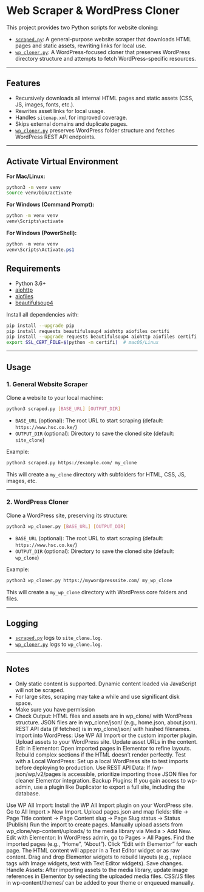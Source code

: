 # Web Scraper & WordPress Cloner

This project provides two Python scripts for website cloning:

- [`scraped.py`](scraped.py): A general-purpose website scraper that downloads HTML pages and static assets, rewriting links for local use.
- [`wp_cloner.py`](wp_cloner.py): A WordPress-focused cloner that preserves WordPress directory structure and attempts to fetch WordPress-specific resources.

---

## Features

- Recursively downloads all internal HTML pages and static assets (CSS, JS, images, fonts, etc.).
- Rewrites asset links for local usage.
- Handles `sitemap.xml` for improved coverage.
- Skips external domains and duplicate pages.
- [`wp_cloner.py`](wp_cloner.py) preserves WordPress folder structure and fetches WordPress REST API endpoints.

---
## Activate Virtual Environment

**For Mac/Linux:**
```bash
python3 -m venv venv
source venv/bin/activate
```

**For Windows (Command Prompt):**
```cmd
python -m venv venv 
venv\Scripts\activate
```

**For Windows (PowerShell):**
```powershell
python -m venv venv
venv\Scripts\Activate.ps1
```

## Requirements

- Python 3.6+
- [aiohttp](https://pypi.org/project/aiohttp/)
- [aiofiles](https://pypi.org/project/aiofiles/)
- [beautifulsoup4](https://pypi.org/project/beautifulsoup4/)

Install all dependencies with:

```sh
pip install --upgrade pip 
pip install requests beautifulsoup4 aiohttp aiofiles certifi
pip install --upgrade requests beautifulsoup4 aiohttp aiofiles certifi
export SSL_CERT_FILE=$(python -m certifi)  # macOS/Linux
```

---

## Usage

### 1. General Website Scraper

Clone a website to your local machine:

```sh
python3 scraped.py [BASE_URL] [OUTPUT_DIR]
```

- `BASE_URL` (optional): The root URL to start scraping (default: `https://www.hsc.co.ke/`)
- `OUTPUT_DIR` (optional): Directory to save the cloned site (default: `site_clone`)

Example:

```sh
python3 scraped.py https://example.com/ my_clone
```

This will create a `my_clone` directory with subfolders for HTML, CSS, JS, images, etc.

---

### 2. WordPress Cloner

Clone a WordPress site, preserving its structure:

```sh
python3 wp_cloner.py [BASE_URL] [OUTPUT_DIR]
```

- `BASE_URL` (optional): The root URL to start scraping (default: `https://www.hsc.co.ke/`)
- `OUTPUT_DIR` (optional): Directory to save the cloned site (default: `wp_clone`)

Example:

```sh
python3 wp_cloner.py https://mywordpresssite.com/ my_wp_clone 
```

This will create a `my_wp_clone` directory with WordPress core folders and files.

---

## Logging

- [`scraped.py`](scraped.py) logs to `site_clone.log`.
- [`wp_cloner.py`](wp_cloner.py) logs to `wp_clone.log`.

---

## Notes

- Only static content is supported. Dynamic content loaded via JavaScript will not be scraped.
- For large sites, scraping may take a while and use significant disk space.
- Make sure you have permission
- Check Output:
HTML files and assets are in wp_clone/ with WordPress structure.
JSON files are in wp_clone/json/ (e.g., home.json, about.json).
REST API data (if fetched) is in wp_clone/json/ with hashed filenames.
Import into WordPress:
Use WP All Import or the custom importer plugin.
Upload assets to your WordPress site.
Update asset URLs in the content.
Edit in Elementor:
Open imported pages in Elementor to refine layouts.
Rebuild complex sections if the HTML doesn’t render perfectly.
Test with a Local WordPress:
Set up a local WordPress site to test imports before deploying to production.
Use REST API Data:
If /wp-json/wp/v2/pages is accessible, prioritize importing those JSON files for cleaner Elementor integration.
Backup Plugins:
If you gain access to wp-admin, use a plugin like Duplicator to export a full site, including the database.

Use WP All Import:
Install the WP All Import plugin on your WordPress site.
Go to All Import > New Import.
Upload pages.json and map fields:
title → Page Title
content → Page Content
slug → Page Slug
status → Status (Publish)
Run the import to create pages.
Manually upload assets from wp_clone/wp-content/uploads/ to the media library via Media > Add New.
Edit with Elementor:
In WordPress admin, go to Pages > All Pages.
Find the imported pages (e.g., “Home”, “About”).
Click “Edit with Elementor” for each page.
The HTML content will appear in a Text Editor widget or as raw content.
Drag and drop Elementor widgets to rebuild layouts (e.g., replace <img> tags with Image widgets, text with Text Editor widgets).
Save changes.
Handle Assets:
After importing assets to the media library, update image references in Elementor by selecting the uploaded media files.
CSS/JS files in wp-content/themes/ can be added to your theme or enqueued manually.

